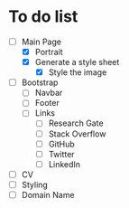 # To do list
- [ ] Main Page
  - [x] Portrait
  - [x] Generate a style sheet
  	- [x] Style the image
- [ ] Bootstrap
  - [ ] Navbar
  - [ ] Footer
  - [ ] Links
    - [ ] Research Gate
    - [ ] Stack Overflow
    - [ ] GitHub    
    - [ ] Twitter
    - [ ] LinkedIn
- [ ] CV
- [ ] Styling
- [ ] Domain Name
